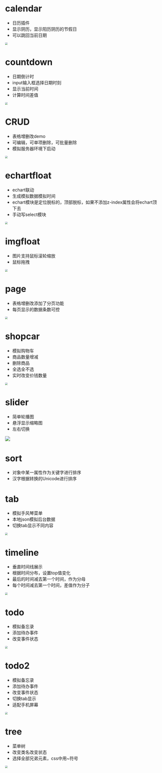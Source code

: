 # calendar
- 日历插件
- 显示阴历，显示阳历阴历的节假日
- 可以跳回当前日期
<img src="./readmeimg/img001.png" style="zoom:50%;">

# countdown
- 日期倒计时
- input输入框选择日期时刻
- 显示当前时间
- 计算时间差值
<img src="./readmeimg/img009.png" style="zoom:50%;">

# CRUD
- 表格增删改demo
- 可编辑，可单项删除，可批量删除
- 模拟服务器环境下启动
<img src="./readmeimg/img002.png" style="zoom:50%;">

# echartfloat
- echart联动
- 生成模拟数据模拟时间
- echart模块是定位脱标的，顶部脱标，如果不添加z-index属性会将echart顶下去
- 手动写select模块
<img src="./readmeimg/img012.png" style="zoom:50%;">

# imgfloat
- 图片支持鼠标滚轮缩放
- 鼠标拖拽
<img src="./readmeimg/img003.png" style="zoom:50%;">

# page
- 表格增删改添加了分页功能
- 每页显示的数据条数可控
<img src="./readmeimg/img010.png" style="zoom:50%;">

# shopcar
- 模拟购物车
- 商品数量增减
- 删除商品
- 全选全不选
- 实时改变价钱数量
<img src="./readmeimg/img004.png" style="zoom:50%;">

# slider
- 简单轮播图
- 悬浮显示缩略图
- 左右切换
<img src="./readmeimg/img008.png" style="zoom:100%;">

# sort
- 对象中某一属性作为关键字进行排序
- 汉字根据转换的Unicode进行排序

# tab
- 模拟手风琴菜单
- 本地json模拟后台数据
- 切换tab显示不同内容
<img src="./readmeimg/img007.png" style="zoom:50%;">

# timeline
- 垂直时间线展示
- 根据时间分布，设置top值变化
- 最后的时间减去第一个时间，作为分母
- 每个时间减去第一个时间，差值作为分子
<img src="./readmeimg/img011.png" style="zoom:50%;">

# todo
- 模拟备忘录
- 添加待办事件
- 改变事件状态
<img src="./readmeimg/img005.png" style="zoom:50%;">

# todo2
- 模拟备忘录
- 添加待办事件
- 改变事件状态
- 切换tab显示
- 适配手机屏幕
<img src="./readmeimg/img006.png" style="zoom:50%;">

# tree
- 菜单树
- 改变类名改变状态
- 选择全部兄弟元素，css中用~符号
<img src="./readmeimg/img013.png" style="zoom:50%;">